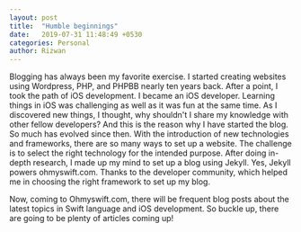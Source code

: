 ```yaml
---
layout: post
title:  "Humble beginnings"
date:   2019-07-31 11:48:49 +0530
categories: Personal
author: Rizwan
---
```


Blogging has always been my favorite exercise. I started creating websites using Wordpress, PHP, and PHPBB nearly ten years back. After a point, I took the path of iOS development. I became an iOS developer. Learning things in iOS was challenging as well as it was fun at the same time. As I discovered new things, I thought, why shouldn't I share my knowledge with other fellow developers? And this is the reason why I have started the blog. 
So much has evolved since then. With the introduction of new technologies and frameworks, there are so many ways to set up a website. The challenge is to select the right technology for the intended purpose. After doing in-depth research,  I made up my mind to set up a blog using Jekyll. Yes, Jekyll powers ohmyswift.com. Thanks to the developer community, which helped me in choosing the right framework to set up my blog. 

Now, coming to Ohmyswift.com, there will be frequent blog posts about the latest topics in Swift language and iOS development. So buckle up, there are going to be plenty of articles coming up!


